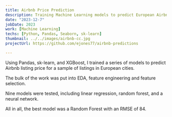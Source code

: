 ```yaml
---
title: Airbnb Price Prediction
description: Training Machine Learning models to predict European Airbnb listing prices.
date: "2023-12-7"
jobDate: 2023
work: [Machine Learning]
techs: [Python, Pandas, Seaborn, sk-learn]
thumbnail: ../../images/airbnb-cc.jpg
projectUrl: https://github.com/ejones77/airbnb-predictions

---
```


Using Pandas, sk-learn, and XGBoost, I trained a series of models to predict Airbnb listing price for a sample of listings in European cities. 

The bulk of the work was put into EDA, feature engineering and feature selection. 

Nine models were tested, including linear regression, random forest, and a neural network.

All in all, the best model was a Random Forest with an RMSE of 84. 